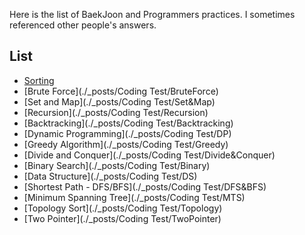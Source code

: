 Here is the list of BaekJoon and Programmers practices. 
I sometimes referenced other people's answers.

## List
* [Sorting](./Sort)
* [Brute Force](./_posts/Coding Test/BruteForce)
* [Set and Map](./_posts/Coding Test/Set&Map)
* [Recursion](./_posts/Coding Test/Recursion)
* [Backtracking](./_posts/Coding Test/Backtracking)
* [Dynamic Programming](./_posts/Coding Test/DP)
* [Greedy Algorithm](./_posts/Coding Test/Greedy)
* [Divide and Conquer](./_posts/Coding Test/Divide&Conquer)
* [Binary Search](./_posts/Coding Test/Binary)
* [Data Structure](./_posts/Coding Test/DS)
* [Shortest Path - DFS/BFS](./_posts/Coding Test/DFS&BFS)
* [Minimum Spanning Tree](./_posts/Coding Test/MTS)
* [Topology Sort](./_posts/Coding Test/Topology)
* [Two Pointer](./_posts/Coding Test/TwoPointer)
